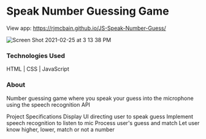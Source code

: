 # Speak Number Guessing Game

View app: https://rjmcbain.github.io/JS-Speak-Number-Guess/

![Screen Shot 2021-02-25 at 3 13 38 PM](https://user-images.githubusercontent.com/33466125/109231809-16606c00-777c-11eb-942d-6ae38cff87db.png)

### Technologies Used

HTML  |  CSS  |  JavaScript

### About
Number guessing game where you speak your guess into the microphone using the speech recognition API

Project Specifications
Display UI directing user to speak guess
Implement speech recognition to listen to mic
Process user's guess and match
Let user know higher, lower, match or not a number
